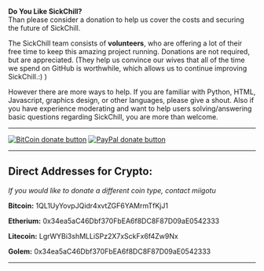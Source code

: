 **Do You Like SickChill?**  
Than please consider a donation to help us cover the costs and securing the future of SickChill.  

The SickChill team consists of **volunteers**, who are offering a lot of their free time to keep this amazing project running. Donations are not required, but are appreciated. (They help us convince our wives that all of the time we spend on GitHub is worthwhile, which allows us to continue improving SickChill.:) )

However there are more ways to help. If you are familiar with Python, HTML, Javascript, graphics design, or other languages, please give a shout. Also if you have experience moderating and want to help users solving/answering basic questions regarding SickChill, you are more than welcome. 
 
***
[![BitCoin donate button](https://github-cloud.s3.amazonaws.com/assets%2F390379%2F10957762%2F313cd946-831c-11e5-91e0-a69ba6fae6dd.png)](https://greenaddress.it/pay/GA29eVg6dJ77gUASLdEVnF3v6GGf7d "Donate using Bitcoin")  [![PayPal donate button](https://github-cloud.s3.amazonaws.com/assets%2F390379%2F10957731%2Fdf1228ce-831b-11e5-9f1b-d5ee712d392d.png)](https://www.paypal.com/cgi-bin/webscr?cmd=_donations&business=miigotu%40gmail%2ecom&lc=US&item_name=SickChill&currency_code=USD&bn=PP%2dDonationsBF%3abtn_donateCC_LG%2egif%3aNonHosted "Donate using paypal")
***
## Direct Addresses for Crypto:  
*If you would like to donate a different coin type, contact miigotu*  

__Bitcoin:__  1QL1UyYovpJQidr4xvtZGF6YAMrmTfKjJ1  

__Etherium:__ 0x34ea5aC46Dbf370FbEA6f8DC8F87D09aE0542333  

__Litecoin:__ LgrWYBi3shMLLiSPz2X7xSckFx6f4Zw9Nx  

__Golem:__    0x34ea5aC46Dbf370FbEA6f8DC8F87D09aE0542333  
***